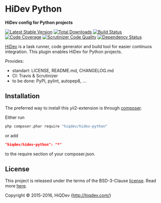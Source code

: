 HiDev Python
============

**HiDev config for Python projects**

[![Latest Stable Version](https://poser.pugx.org/hiqdev/hidev-python/v/stable)](https://packagist.org/packages/hiqdev/hidev-python)
[![Total Downloads](https://poser.pugx.org/hiqdev/hidev-python/downloads)](https://packagist.org/packages/hiqdev/hidev-python)
[![Build Status](https://img.shields.io/travis/hiqdev/hidev-python.svg)](https://travis-ci.org/hiqdev/hidev-python)
[![Code Coverage](https://scrutinizer-ci.com/g/hiqdev/hidev-python/badges/coverage.png?b=master)](https://scrutinizer-ci.com/g/hiqdev/hidev-python/?branch=master)
[![Scrutinizer Code Quality](https://scrutinizer-ci.com/g/hiqdev/hidev-python/badges/quality-score.png?b=master)](https://scrutinizer-ci.com/g/hiqdev/hidev-python/?branch=master)
[![Dependency Status](https://www.versioneye.com/php/hiqdev:hidev-python/dev-master/badge.svg)](https://www.versioneye.com/php/hiqdev:hidev-python/dev-master)

[HiDev](https://github.com/hiqdev/hidev) is a task runner, code generator and build tool for easier continuos integration.
This plugin enables HiDev for Python projects.

Provides:
- standart: LICENSE, README.md, CHANGELOG.md
- CI: Travis & Scrutinizer
- to be done: PyPI, pylint, autopep8, ...

## Installation

The preferred way to install this yii2-extension is through [composer](http://getcomposer.org/download/).

Either run

```sh
php composer.phar require "hiqdev/hidev-python"
```

or add

```json
"hiqdev/hidev-python": "*"
```

to the require section of your composer.json.

## License

This project is released under the terms of the BSD-3-Clause [license](LICENSE).
Read more [here](http://choosealicense.com/licenses/bsd-3-clause).

Copyright © 2015-2016, HiQDev (http://hiqdev.com/)
